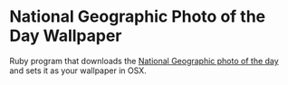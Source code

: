 # National Geographic Photo of the Day Wallpaper

Ruby program that downloads the [National Geographic photo of the day](http://photography.nationalgeographic.com/photography/photo-of-the-day/) and sets it as your wallpaper in OSX.
